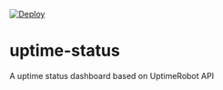 [![Deploy](https://www.herokucdn.com/deploy/button.svg)](https://heroku.com/deploy?template=https://GitHub.com/51sec/uptime-status/)

# uptime-status
 A uptime status dashboard based on UptimeRobot API
